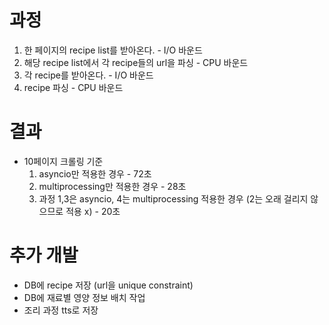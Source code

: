 # 과정

1. 한 페이지의 recipe list를 받아온다. - I/O 바운드
2. 해당 recipe list에서 각 recipe들의 url을 파싱 - CPU 바운드
3. 각 recipe를 받아온다. - I/O 바운드
4. recipe 파싱 - CPU 바운드

# 결과
- 10페이지 크롤링 기준
  1. asyncio만 적용한 경우 - 72초
  2. multiprocessing만 적용한 경우 - 28초
  3. 과정 1,3은 asyncio, 4는 multiprocessing 적용한 경우 (2는 오래 걸리지 않으므로 적용 x) - 20초

# 추가 개발
- DB에 recipe 저장 (url을 unique constraint)
- DB에 재료별 영양 정보 배치 작업
- 조리 과정 tts로 저장